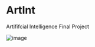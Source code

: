 # ArtInt
Artififcial Intelligence Final Project

![image](https://user-images.githubusercontent.com/39675003/117469579-b6eebb80-af77-11eb-9e4f-b1891629bfda.png)
